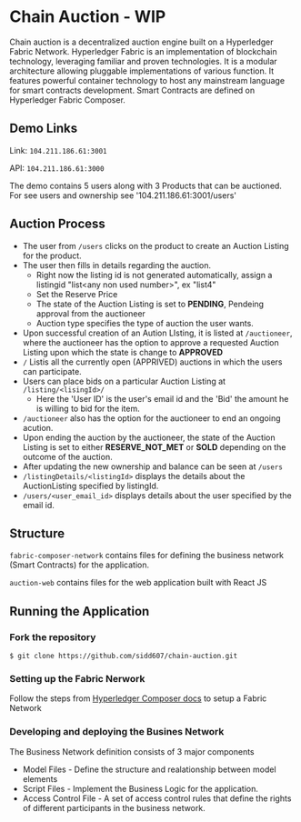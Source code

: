 # Chain Auction - WIP
Chain auction is a decentralized auction engine built on a Hyperledger Fabric Network.
Hyperledger Fabric is an implementation of blockchain technology, leveraging familiar and proven technologies. It is a modular architecture allowing pluggable implementations of various function. It features powerful container technology to host any mainstream language for smart contracts development. Smart Contracts are defined on Hyperledger Fabric Composer.

## Demo Links
Link: `104.211.186.61:3001`

API:  `104.211.186.61:3000`

The demo contains 5 users along with 3 Products that can be auctioned. For see users and ownership see '104.211.186.61:3001/users'

## Auction Process
- The user from `/users` clicks on the product to create an Auction Listing for the product.
- The user then fills in details regarding the auction.
    - Right now the listing id is not generated automatically, assign a listingid "list\<any non used number\>", ex "list4"
    - Set the Reserve Price
    - The state of the Auction Listing is set to  **PENDING**, Pendeing approval from the auctioneer
    - Auction type specifies the type of auction the user wants.
- Upon successful creation of an Aution LIsting, it is listed at `/auctioneer`, where the auctioneer has the option to approve a requested Auction Listing upon which the state is change to **APPROVED**
- `/` Listis all the currently open (APPRIVED) auctions in which the users can participate.
- Users can place bids on a particular Auction Listing at `/listing/<lisingId>/`
    - Here the 'User ID' is the user's email id and the 'Bid' the amount he is willing to bid for the item.
- `/auctioneer` also has the option for the auctioneer to end an ongoing acution. 
- Upon ending the auction by the auctioneer, the state of the Auction Listing is set to either **RESERVE_NOT_MET** or **SOLD** depending on the outcome of the auction.
- After updating the new ownership and balance can be seen at `/users`
- `/listingDetails/<listingId>` displays the details about the AuctionListing specified by listingId.
- `/users/<user_email_id>` displays details about the user specified by the email id.

## Structure 
`fabric-composer-network` contains files for defining the business network (Smart Contracts) for the application.

`auction-web` contains files for the web application built with React JS

## Running the Application
### Fork the repository
`$ git clone https://github.com/sidd607/chain-auction.git` 
### Setting up the Fabric Nerwork
Follow the steps from [Hyperledger Composer docs](https://hyperledger.github.io/composer/installing/development-tools.html) to setup a Fabric Network
### Developing and deploying the Busines Network
The Business Network definition consists of 3 major components
- Model Files - Define the structure and realationship between model elements
- Script Files - Implement the Business Logic for the application.
- Access Control File - A set of access control rules that define the rights of different participants in the business network.





